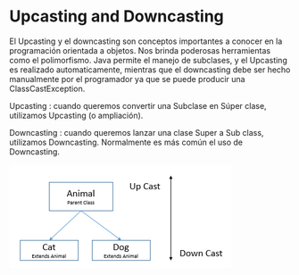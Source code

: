 # Upcasting and Downcasting

El Upcasting y el downcasting son conceptos importantes a conocer en la programación orientada a objetos. Nos brinda poderosas herramientas como el polimorfismo. Java permite el manejo de subclases, y el Upcasting es realizado automaticamente, mientras que el downcasting debe ser hecho manualmente por el programador ya que se puede producir una ClassCastException.

Upcasting : cuando queremos convertir una Subclase en Súper clase, utilizamos Upcasting (o ampliación).

Downcasting : cuando queremos lanzar una clase Super a Sub class, utilizamos Downcasting. Normalmente es más común el uso de Downcasting.

![diagrama](diagram.png)